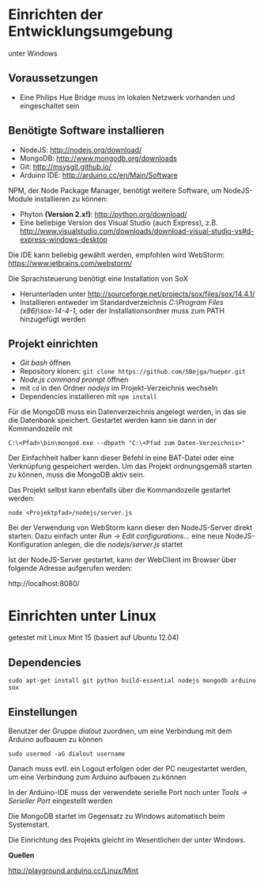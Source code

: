 # Einrichten der Entwicklungsumgebung

unter Windows

## Voraussetzungen

-   Eine Philips Hue Bridge muss im lokalen Netzwerk vorhanden und eingeschaltet sein


## Benötigte Software installieren

-   NodeJS: http://nodejs.org/download/
-   MongoDB: http://www.mongodb.org/downloads
-   Git: http://msysgit.github.io/
-   Arduino IDE: http://arduino.cc/en/Main/Software

NPM, der Node Package Manager, benötigt weitere Software, um NodeJS-Module installieren zu können:

-   Phyton **(Version 2.x!)**: http://python.org/download/
-   Eine beliebige Version des Visual Studio (auch Express), z.B. http://www.visualstudio.com/downloads/download-visual-studio-vs#d-express-windows-desktop

Die IDE kann beliebig gewählt werden, empfohlen wird WebStorm: https://www.jetbrains.com/webstorm/

Die Sprachsteuerung benötigt eine Installation von SoX

-   Herunterladen unter http://sourceforge.net/projects/sox/files/sox/14.4.1/
-   Installieren entweder im Standardverzeichnis *C:\Program Files (x86)\sox-14-4-1*, oder der Installationsordner muss zum PATH hinzugefügt werden


## Projekt einrichten

-   *Git bash* öffnen
-   Repository klonen: `git clone https://github.com/SBejga/hueper.git`
-   *Node.js command prompt* öffnen
-   mit `cd` in den Ordner *nodejs* im Projekt-Verzeichnis wechseln
-   Dependencies installieren mit `npm install`

Für die MongoDB muss ein Datenverzeichnis angelegt werden, in das sie die Datenbank speichert. Gestartet werden kann sie dann in der Kommandozeile mit

    C:\<Pfad>\bin\mongod.exe --dbpath "C:\<Pfad zum Daten-Verzeichnis>"

Der Einfachheit halber kann dieser Befehl in eine BAT-Datei oder eine Verknüpfung gespeichert werden. Um das Projekt ordnungsgemäß starten zu können, muss die MongoDB aktiv sein.

Das Projekt selbst kann ebenfalls über die Kommandozeile gestartet werden:

    node <Projektpfad>/nodejs/server.js

Bei der Verwendung von WebStorm kann dieser den NodeJS-Server direkt starten. Dazu einfach unter *Run -> Edit configurations...* eine neue NodeJS-Konfiguration anlegen, die die *nodejs/server.js* startet

Ist der NodeJS-Server gestartet, kann der WebClient im Browser über folgende Adresse aufgerufen werden:

http://localhost:8080/



# Einrichten unter Linux

getestet mit Linux Mint 15 (basiert auf Ubuntu 12.04)


## Dependencies

    sudo apt-get install git python build-essential nodejs mongodb arduino sox

## Einstellungen

Benutzer der Gruppe *dialout* zuordnen, um eine Verbindung mit dem Arduino aufbauen zu können

    sudo usermod -aG dialout username


Danach muss evtl. ein Logout erfolgen oder der PC neugestartet werden, um eine Verbindung zum Arduino aufbauen zu können

In der Arduino-IDE muss der verwendete serielle Port noch unter *Tools -> Serieller Port* eingestellt werden

Die MongoDB startet im Gegensatz zu Windows automatisch beim Systemstart.

Die Einrichtung des Projekts gleicht im Wesentlichen der unter Windows.


**Quellen**

http://playground.arduino.cc/Linux/Mint
